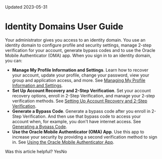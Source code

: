 Updated 2023-05-31
# Identity Domains User Guide
Your administrator gives you access to an identity domain. You use an identity domain to configure profile and security settings, manage 2-step verification for your account, generate bypass codes and to use the Oracle Mobile Authenticator (OMA) app.
When you sign in to an identity domain, you can:
  * **Manage My Profile Information and Settings**. Learn how to recover your account, update your profile, change your password, view your group and application access, and more. See [Managing My Profile Information and Settings](https://docs.oracle.com/en-us/iaas/Content/Identity/usersettings/overview.htm#typical-workflow-configuring-user-settings "Use My Profile to change your password, create credentials \(for example, API keys, customer secret keys, and database passwords\), update your profile information, manage groups and applications to which you have been granted access, link and unlink your social accounts from your identity domain account, access your consents, and more.").
  * **Set Up Account Recovery and 2-Step Verification**. Set your account recovery options, enroll in 2-Step Verification, and manage your 2-step verification methods. See [Setting Up Account Recovery and 2-Step Verification](https://docs.oracle.com/en-us/iaas/Content/Identity/usersettings/manage_security_and_2_step_verification.htm#manage_security_and_2_step_verification "Set up and manage account recovery, 2-step verification, and generate bypass codes to ensure that you always have secure access to your account.").
  * **Generate a Bypass Code**. Generate a bypass code after you enroll in 2-Step Verification. And then use that bypass code to access your account when, for example, you don't have internet access. See [Generating a Bypass Code](https://docs.oracle.com/en-us/iaas/Content/Identity/usersettings/generate-bypass-code.htm#generate-bypass-code "A bypass code is useful as a second verification factor or for account recovery. You can generate bypass codes after you enroll in 2-Step Verification. And then use that bypass code to access your account when, for example, you don't have your mobile device for verification.").
  * **Use the Oracle Mobile Authenticator (OMA) App**. Use this app to increase your security by providing a second verification method to sign in. See [Using the Oracle Mobile Authenticator App](https://docs.oracle.com/en-us/iaas/Content/Identity/mobileauthapp/overview-oma-app.htm#typical-workflow-managing-oracle-mobile-authenticator-app "Use the Oracle Mobile Authenticator \(OMA\) App to perform tasks such as adding an account to the OMA App and then using the OMA App as a second verification method with IAM.").


Was this article helpful?
YesNo

